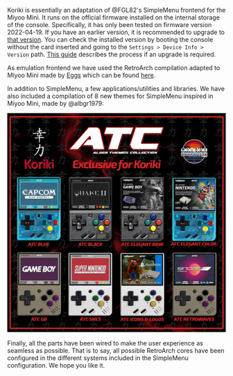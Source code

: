Koriki is essentially an adaptation of @FGL82's SimpleMenu frontend for the Miyoo Mini. It runs on the official firmware installed on the internal storage of the console. Specifically, it has only been tested on firmware version 2022-04-19. If you have an earlier version, it is recommended to upgrade to [that version](https://lemiyoo.cn/upgrade/). You can check the installed version by booting the console without the card inserted and going to the `Settings > Device Info > Version` path. [This guide](https://github.com/TriForceX/MiyooCFW/wiki/Miyoo-Mini#firmware-update-guide) describes the process if an upgrade is required.

As emulation frontend we have used the RetroArch compilation adapted to Miyoo Mini made by [Eggs](https://discordapp.com/users/778867980096241715) which can be found [here](https://www.dropbox.com/sh/hqcsr1h1d7f8nr3/AAALUUX82Tk4USboNHAUBxDNa/RetroArch_Dingux_forMiyooMini_220525.zip?dl=0).

In addition to SimpleMenu, a few applications/utilities and libraries. We have also included a compilation of 8 new themes for SimpleMenu inspired in Miyoo Mini, made by @albgr1979:

![ATC Themes](images/Koriki_ATC_Themes3.png)

Finally, all the parts have been wired to make the user experience as seamless as possible. That is to say, all possible RetroArch cores have been configured in the different systems included in the SimpleMenu configuration. We hope you like it.
